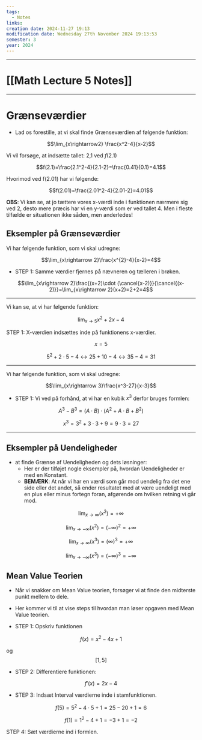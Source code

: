 ```yaml
---
tags:
  - Notes
links: 
creation date: 2024-11-27 19:13
modification date: Wednesday 27th November 2024 19:13:53
semester: 3
year: 2024
---
```



---
# [[Math Lecture 5 Notes]]

---



# Grænseværdier

- Lad os forestille, at vi skal finde Grænseværdien af følgende funktion:

$$\lim_{x\rightarrow2} \frac{x^2-4}{x-2}$$

Vi vil forsøge, at indsætte tallet: 2,1 ved $f(2.1)$

$$f(2.1)=\frac{2.1^2-4}{2.1-2}=\frac{0.41}{0.1}=4.1$$


Hvorimod ved f(2.01) har vi følgende:

$$f(2.01)=\frac{2.01^2-4}{2.01-2}=4.01$$


**OBS**: Vi kan se, at jo tættere vores x-værdi inde i funktionen nærmere sig ved 2, desto mere præcis har vi en y-værdi som er ved tallet 4. Men i fleste tilfælde er situationen ikke såden, men anderledes!


## Eksempler på Grænseværdier

Vi har følgende funktion, som vi skal udregne:

$$\lim_{x\rightarrow 2}\frac{x^{2}-4}{x-2}=4$$

- STEP 1: Samme værdier fjernes på nævneren og tælleren i brøken.

$$\lim_{x\rightarrow 2}\frac{(x+2)\cdot (\cancel{x-2)}}{\cancel{(x-2)}}=\lim_{x\rightarrow 2}(x+2)=2+2=4$$

---

Vi kan se, at vi har følgende funktion:

$$\lim_{x\rightarrow 5}x^2+2x-4$$

STEP 1: X-værdien indsættes inde på funktionens x-værdier.


$$x=5$$

$$5^2+2\cdot5-4\leftrightarrow25+10-4\leftrightarrow35-4=31$$

---



Vi har følgende funktion, som vi skal udregne:

$$\lim_{x\rightarrow 3}\frac{x^3-27}{x-3}$$

- STEP 1: Vi ved på forhånd, at vi har en kubik $x^3$ derfor bruges formlen: 

$$A^3-B^3=(A\cdot B)\cdot(A^{2}+A\cdot B+B^{2})$$

$$x^3=3^2+3\cdot3+9=9\cdot3=27$$



---


## Eksempler på Uendeligheder


- at finde Grænse af Uendeligheden og dets løsninger:
	- Her er der tilføjet nogle eksempler på, hvordan Uendeligheder er med en Konstant.
	- **BEMÆRK**: At når vi har en værdi som går mod uendelig fra det ene side eller det andet, så ender resultatet med at være uendeligt med en plus eller minus fortegn foran, afgørende om hvilken retning vi går mod.


$$\lim_{x\rightarrow \infty}(x^2)=+\infty$$

$$\lim_{x\rightarrow -\infty}(x^2)=(-\infty)^2=+\infty$$


$$\lim_{x\rightarrow \infty}(x^3)=(\infty)^3=+\infty$$


$$\lim_{x\rightarrow -\infty}(x^3)=(-\infty)^3=-\infty$$


## Mean Value Teorien


- Når vi snakker om Mean Value teorien, forsøger vi at finde den midterste punkt mellem to dele.
- Her kommer vi til at vise steps til hvordan man løser opgaven med Mean Value teorien.


- STEP 1: Opskriv funktionen

$$f(x)=x^2-4x+1$$

og $$[1,5]$$


- STEP 2: Differentiere funktionen:


$$f'(x)=2x-4$$



- STEP 3: Indsæt Interval værdierne inde i stamfunktionen.


$$f(5)=5^2-4\cdot5+1=25-20+1=6$$

$$f(1)=1^2-4+1=-3+1=-2$$


STEP 4: Sæt værdierne ind i formlen.